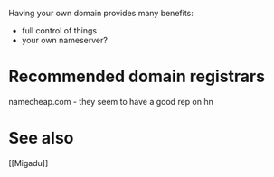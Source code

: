 Having your own domain provides many benefits:
- full control of things
- your own nameserver?

# Recommended domain registrars
namecheap.com - they seem to have a good rep on hn

# See also
[[Migadu]]